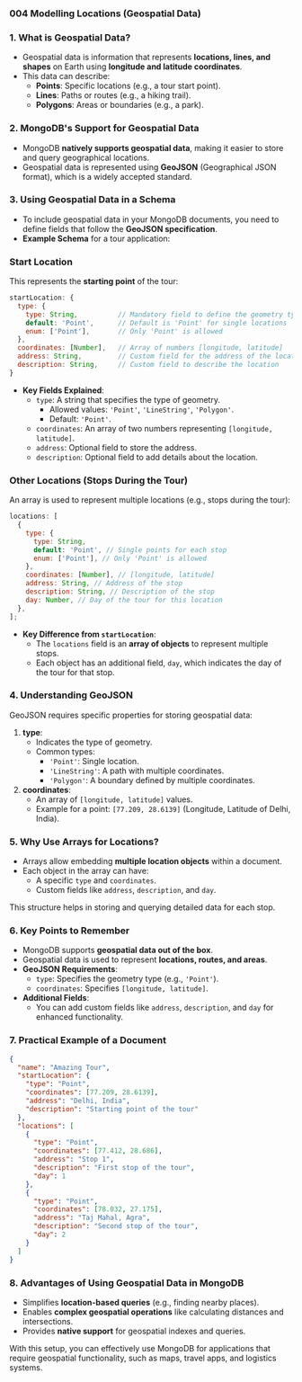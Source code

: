 ### 004 Modelling Locations (Geospatial Data)

### 1. **What is Geospatial Data?**

- Geospatial data is information that represents **locations, lines, and shapes** on Earth using **longitude and latitude coordinates**.
- This data can describe:
  - **Points**: Specific locations (e.g., a tour start point).
  - **Lines**: Paths or routes (e.g., a hiking trail).
  - **Polygons**: Areas or boundaries (e.g., a park).

### 2. **MongoDB's Support for Geospatial Data**

- MongoDB **natively supports geospatial data**, making it easier to store and query geographical locations.
- Geospatial data is represented using **GeoJSON** (Geographical JSON format), which is a widely accepted standard.

### 3. **Using Geospatial Data in a Schema**

- To include geospatial data in your MongoDB documents, you need to define fields that follow the **GeoJSON specification**.
- **Example Schema** for a tour application:

### **Start Location**

This represents the **starting point** of the tour:

```jsx
startLocation: {
  type: {
    type: String,          // Mandatory field to define the geometry type
    default: 'Point',      // Default is 'Point' for single locations
    enum: ['Point'],       // Only 'Point' is allowed
  },
  coordinates: [Number],   // Array of numbers [longitude, latitude]
  address: String,         // Custom field for the address of the location
  description: String,     // Custom field to describe the location
}
```

- **Key Fields Explained**:
  - `type`: A string that specifies the type of geometry.
    - Allowed values: `'Point'`, `'LineString'`, `'Polygon'`.
    - Default: `'Point'`.
  - `coordinates`: An array of two numbers representing `[longitude, latitude]`.
  - `address`: Optional field to store the address.
  - `description`: Optional field to add details about the location.

### **Other Locations (Stops During the Tour)**

An array is used to represent multiple locations (e.g., stops during the tour):

```jsx
locations: [
  {
    type: {
      type: String,
      default: 'Point', // Single points for each stop
      enum: ['Point'], // Only 'Point' is allowed
    },
    coordinates: [Number], // [longitude, latitude]
    address: String, // Address of the stop
    description: String, // Description of the stop
    day: Number, // Day of the tour for this location
  },
];
```

- **Key Difference from `startLocation`**:
  - The `locations` field is an **array of objects** to represent multiple stops.
  - Each object has an additional field, `day`, which indicates the day of the tour for that stop.

### 4. **Understanding GeoJSON**

GeoJSON requires specific properties for storing geospatial data:

1. **type**:
   - Indicates the type of geometry.
   - Common types:
     - `'Point'`: Single location.
     - `'LineString'`: A path with multiple coordinates.
     - `'Polygon'`: A boundary defined by multiple coordinates.
2. **coordinates**:
   - An array of `[longitude, latitude]` values.
   - Example for a point: `[77.209, 28.6139]` (Longitude, Latitude of Delhi, India).

### 5. **Why Use Arrays for Locations?**

- Arrays allow embedding **multiple location objects** within a document.
- Each object in the array can have:
  - A specific `type` and `coordinates`.
  - Custom fields like `address`, `description`, and `day`.

This structure helps in storing and querying detailed data for each stop.

### 6. **Key Points to Remember**

- MongoDB supports **geospatial data out of the box**.
- Geospatial data is used to represent **locations, routes, and areas**.
- **GeoJSON Requirements**:
  - `type`: Specifies the geometry type (e.g., `'Point'`).
  - `coordinates`: Specifies `[longitude, latitude]`.
- **Additional Fields**:
  - You can add custom fields like `address`, `description`, and `day` for enhanced functionality.

### 7. **Practical Example of a Document**

```json
{
  "name": "Amazing Tour",
  "startLocation": {
    "type": "Point",
    "coordinates": [77.209, 28.6139],
    "address": "Delhi, India",
    "description": "Starting point of the tour"
  },
  "locations": [
    {
      "type": "Point",
      "coordinates": [77.412, 28.686],
      "address": "Stop 1",
      "description": "First stop of the tour",
      "day": 1
    },
    {
      "type": "Point",
      "coordinates": [78.032, 27.175],
      "address": "Taj Mahal, Agra",
      "description": "Second stop of the tour",
      "day": 2
    }
  ]
}
```

### 8. **Advantages of Using Geospatial Data in MongoDB**

- Simplifies **location-based queries** (e.g., finding nearby places).
- Enables **complex geospatial operations** like calculating distances and intersections.
- Provides **native support** for geospatial indexes and queries.

With this setup, you can effectively use MongoDB for applications that require geospatial functionality, such as maps, travel apps, and logistics systems.
